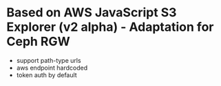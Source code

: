 # Based on AWS JavaScript S3 Explorer (v2 alpha) - Adaptation for Ceph RGW

* support path-type urls
* aws endpoint hardcoded
* token auth by default

